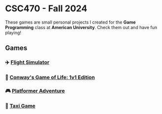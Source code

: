 # CSC470 - Fall 2024

These games are small personal projects I created for the **Game Programming** class at **American University**. Check them out and have fun playing!

## Games

### ✈️ [Flight Simulator](https://antonynavarro.github.io/csc470-fall2024/games/flight/)


### 🧬 [Conway's Game of Life: 1v1 Edition](https://antonynavarro.github.io/csc470-fall2024/games/emergence/)


### 🎮 [Platformer Adventure](https://antonynavarro.github.io/csc470-fall2024/games/platformer/)


### 🚕 [Taxi Game](https://antonynavarro.github.io/csc470-fall2024/games/final/)


